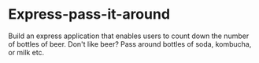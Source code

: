 # Express-pass-it-around
Build an express application that enables users to count down the number of bottles of beer. Don't like beer? Pass around bottles of soda, kombucha, or milk etc.
